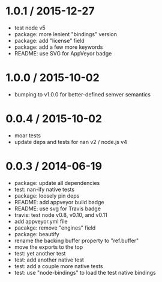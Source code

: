 
1.0.1 / 2015-12-27
==================

  * test node v5
  * package: more lenient "bindings" version
  * package: add "license" field
  * package: add a few more keywords
  * README: use SVG for AppVeyor badge

1.0.0 / 2015-10-02
==================

  * bumping to v1.0.0 for better-defined semver semantics

0.0.4 / 2015-10-02
==================

  * moar tests
  * update deps and tests for nan v2 / node.js v4

0.0.3 / 2014-06-19
==================

  * package: update all dependencies
  * test: nan-ify native tests
  * package: loosely pin deps
  * README: add appveyor build badge
  * README: use svg for Travis badge
  * travis: test node v0.8, v0.10, and v0.11
  * add appveyor.yml file
  * pacakge: remove "engines" field
  * package: beautify
  * rename the backing buffer property to "ref.buffer"
  * move the exports to the top
  * test: yet another test
  * test: add another native test
  * test: add a couple more native tests
  * test: use "node-bindings" to load the test native bindings

